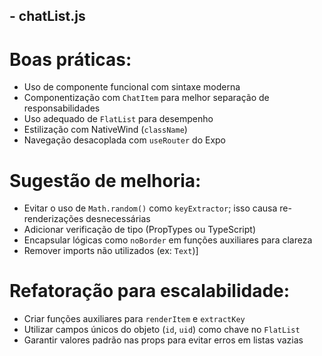 ## - chatList.js
# Boas práticas:
- Uso de componente funcional com sintaxe moderna
- Componentização com `ChatItem` para melhor separação de responsabilidades
- Uso adequado de `FlatList` para desempenho
- Estilização com NativeWind (`className`)
- Navegação desacoplada com `useRouter` do Expo

# Sugestão de melhoria:
- Evitar o uso de `Math.random()` como `keyExtractor`; isso causa re-renderizações desnecessárias
- Adicionar verificação de tipo (PropTypes ou TypeScript)
- Encapsular lógicas como `noBorder` em funções auxiliares para clareza
- Remover imports não utilizados (ex: `Text`)]

# Refatoração para escalabilidade:
- Criar funções auxiliares para `renderItem` e `extractKey`
- Utilizar campos únicos do objeto (`id`, `uid`) como chave no `FlatList`
- Garantir valores padrão nas props para evitar erros em listas vazias

  
